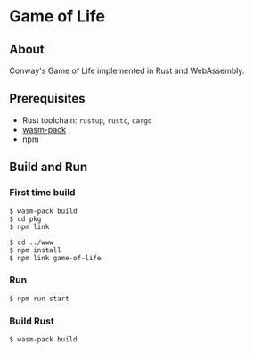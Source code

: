 # Game of Life

## About
Conway's Game of Life implemented in Rust and WebAssembly. 

## Prerequisites
* Rust toolchain: `rustup`, `rustc`, `cargo`
* [wasm-pack](https://rustwasm.github.io/wasm-pack/installer/)
* npm

## Build and Run
### First time build
```console
$ wasm-pack build
$ cd pkg
$ npm link

$ cd ../www
$ npm install
$ npm link game-of-life
```
### Run
```console
$ npm run start
```
### Build Rust
```console
$ wasm-pack build
```
